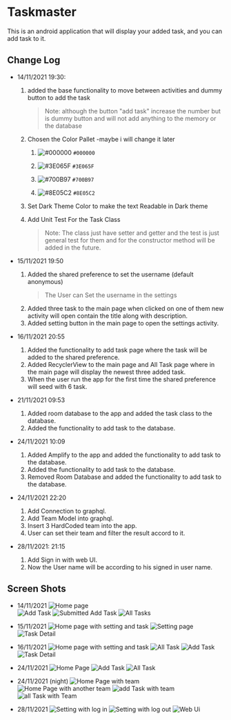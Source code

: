 # Taskmaster

This is an android application that will display your added task, and you can add task to it.

## Change Log

- 14/11/2021 19:30:

  1. added the base functionality to move between activities and dummy button to add the task
     > Note: although the button "add task" increase the number but is dummy button and will not add anything to the memory or the database
  2. Chosen the Color Pallet -maybe i will change it later

     1. ![#000000](https://via.placeholder.com/15/FFFFFF/000000?text=+) `#000000`

     2. ![#3E065F](https://via.placeholder.com/15/3E065F/000000?text=+) `#3E065F`

     3. ![#700B97](https://via.placeholder.com/15/700B97/000000?text=+) `#700B97`

     4. ![#8E05C2](https://via.placeholder.com/15/8E05C2/000000?text=+) `#8E05C2`

  3. Set Dark Theme Color to make the text Readable in Dark theme
  4. Add Unit Test For the Task Class
     > Note: The class just have setter and getter and the test is just general test for them and for the constructor method will be added in the future.

- 15/11/2021 19:50

  1. Added the shared preference to set the username (default anonymous)
     > The User can Set the username in the settings
  2. Added three task to the main page when clicked on one of them new activity will open contain the title along with description.
  3. Added setting button in the main page to open the settings activity.

- 16/11/2021 20:55

  1. Added the functionality to add task page where the task will be added to the shared preference.
  2. Added RecyclerView to the main page and All Task page where in the main page will display the newest three added task.
  3. When the user run the app for the first time the shared preference will seed with 6 task.

- 21/11/2021 09:53

  1. Added room database to the app and added the task class to the database.
  2. Added the functionality to add task to the database.

- 24/11/2021 10:09

  1. Added Amplify to the app and added the functionality to add task to the database.
  2. Added the functionality to add task to the database.
  3. Removed Room Database and added the functionality to add task to the database.

- 24/11/2021 22:20

  1. Add Connection to graphql.
  2. Add Team Model into graphql.
  3. Insert 3 HardCoded team into the app.
  4. User can set their team and filter the result accord to it.

- 28/11/2021: 21:15
  1. Add Sign in with web UI.
  2. Now the User name will be according to his signed in user name.

## Screen Shots

- 14/11/2021
  ![Home page](./screenshots/homepage.jpg)  
  ![Add Task](./screenshots/addtask.jpg)
  ![Submitted Add Task](./screenshots/addtasksubmitted.jpg)
  ![All Tasks](./screenshots/alltask.jpg)

- 15/11/2021
  ![Home page with setting and task](./screenshots/hompageWithusernameAndtaskBar.jpg)
  ![Setting page](./screenshots/settingName.jpg)
  ![Task Detail](./screenshots/taskDetail.jpg)

- 16/11/2021
  ![Home page with setting and task](./screenshots/homepageRCView.jpg)
  ![All Task](./screenshots/allTaskFun.jpg)
  ![Add Task](./screenshots/addTaskWithFun.jpg)
  ![Task Detail](./screenshots/taskDetailFun.jpg)

- 24/11/2021
  ![Home Page](./screenshots/HomePageAWS.jpg)
  ![Add Task](./screenshots/AddTaskAWS.jpg)
  ![All Task](./screenshots/AllTaskAWS.jpg)

- 24/11/2021 (night)
  ![Home Page with team](./screenshots/homePageTeam.jpg)
  ![Home Page with another team](./screenshots/homePageTeam2.jpg)
  ![add Task with team](./screenshots/addTaskTeam.jpg)
  ![all Task with Team](./screenshots/allTaskTeam.jpg)

- 28/11/2021
  ![Setting with log in](./screenshots/settingIn.jpg)
  ![Setting with log out](./screenshots/settingOut.jpg)
  ![Web Ui](./screenshots/webUI.jpg)

